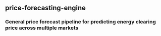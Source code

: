 ## price-forecasting-engine
### General price forecast pipeline for predicting energy clearing price across multiple markets
